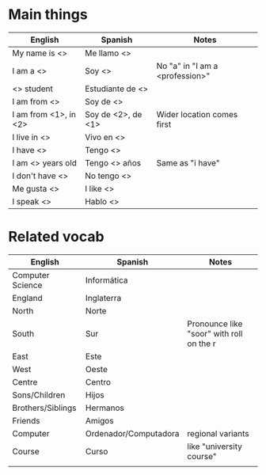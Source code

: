 # Main things
| English               | Spanish            | Notes                             |
| --------------------- | ------------------ | --------------------------------- |
| My name is <>         | Me llamo <>        |                                   |
| I am a <>             | Soy <>             | No "a" in "I am a \<profession\>" |
| <> student            | Estudiante de <>   |                                   |
| I am from <>          | Soy de <>          |                                   |
| I am from <1>, in <2> | Soy de <2>, de <1> | Wider location comes first        |
| I live in <>          | Vivo en <>         |                                   |
| I have <>             | Tengo <>           |                                   |
| I am <> years old     | Tengo <> años      | Same as "i have"                  |
| I don't have <>       | No tengo <>        |                                   |
| Me gusta <>           | I like <>          |                                   |
| I speak <>            | Hablo <>           |                                   |
# Related vocab
| English           | Spanish               | Notes                                    |
| ----------------- | --------------------- | ---------------------------------------- |
| Computer Science  | Informática           |                                          |
| England           | Inglaterra            |                                          |
| North             | Norte                 |                                          |
| South             | Sur                   | Pronounce like "soor" with roll on the r |
| East              | Este                  |                                          |
| West              | Oeste                 |                                          |
| Centre            | Centro                |                                          |
| Sons/Children     | Hijos                 |                                          |
| Brothers/Siblings | Hermanos              |                                          |
| Friends           | Amigos                |                                          |
| Computer          | Ordenador/Computadora | regional variants                        |
| Course            | Curso                 | like "university course"                 |
|                   |                       |                                          |
